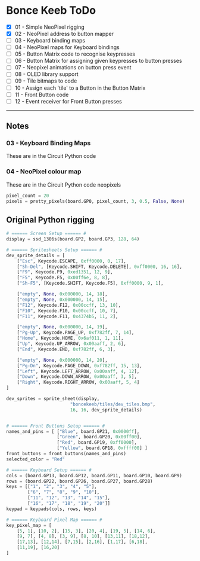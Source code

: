 # Bonce Keeb ToDo

- [X]  01 - Simple NeoPixel rigging
- [X]  02 - NeoPixel address to button mapper
- [ ]  03 - Keyboard binding maps
- [ ]  04 - NeoPixel maps for Keyboard bindings
- [ ]  05 - Button Matrix code to recognise keypresses
- [ ]  06 - Button Matrix for assigning given keypresses to button presses
- [ ]  07 - Neopixel animations on button press event
- [ ]  08 - OLED library support
- [ ]  09 - Tile bitmaps to code
- [ ]  10 - Assign each 'tile' to a Button in the Button Matrix
- [ ]  11 - Front Button code
- [ ]  12 - Event receiver for Front Button presses

-----

## Notes
### 03 - Keyboard Binding Maps
These are in the Circuit Python code

### 04 - NeoPixel colour map
These are in the Circuit Python code
neopixels

```python
pixel_count = 20
pixels = pretty_pixels(board.GP0, pixel_count, 3, 0.5, False, None)
```

## Original Python rigging


```python
# ====== Screen Setup ====== #
display = ssd_1306s(board.GP2, board.GP3, 128, 64)

# ====== Spritesheets Setup ====== #
dev_sprite_details = [
    ["Esc", Keycode.ESCAPE, 0xff0000, 0, 17],
    ["Sh-Del", [Keycode.SHIFT, Keycode.DELETE], 0xff0000, 16, 16],
    ["F9", Keycode.F9, 0xed1351, 12, 9],
    ["F5", Keycode.F5, 0x00ff6e, 8, 8],
    ["Sh-F5", [Keycode.SHIFT, Keycode.F5], 0xff0000, 9, 1],

    ["empty", None, 0x000000, 14, 18],
    ["empty", None, 0x000000, 14, 15],
    ["F12", Keycode.F12, 0x00ccff, 13, 10],
    ["F10", Keycode.F10, 0x00ccff, 10, 7],
    ["F11", Keycode.F11, 0x4374b5, 11, 2],

    ["empty", None, 0x000000, 14, 19],
    ["Pg-Up", Keycode.PAGE_UP, 0xf782ff, 7, 14],
    ["Home", Keycode.HOME, 0x6af011, 1, 11],
    ["Up", Keycode.UP_ARROW, 0x00aaff, 2, 6],
    ["End", Keycode.END, 0xf782ff, 6, 3],

    ["empty", None, 0x000000, 14, 20],
    ["Pg-Dn", Keycode.PAGE_DOWN, 0xf782ff, 15, 13],
    ["Left", Keycode.LEFT_ARROW, 0x00aaff, 4, 12],
    ["Down", Keycode.DOWN_ARROW, 0x00aaff, 3, 5],
    ["Right", Keycode.RIGHT_ARROW, 0x00aaff, 5, 4]
]

dev_sprites = sprite_sheet(display, 
                        "boncekeeb/tiles/dev_tiles.bmp", 
                        16, 16, dev_sprite_details)


# ====== Front Buttons Setup ====== #
names_and_pins = [ ["Blue", board.GP21, 0x0000ff],
                   ["Green", board.GP20, 0x00ff00],
                   ["Red", board.GP19, 0xff0000],
                   ["Yellow", board.GP18, 0xffff00] ]
front_buttons = front_buttons(names_and_pins)
selected_color = "Red"

# ====== Keyboard Setup ====== #
cols = (board.GP13, board.GP12, board.GP11, board.GP10, board.GP9)
rows = (board.GP22, board.GP26, board.GP27, board.GP28)
keys = [["1", "2", "3", "4", "5"],
        ["6", "7", "8", "9", "10"],
        ["11", "12", "13", "14", "15"],
        ["16", "17", "18", "19", "20"]]
keypad = keypads(cols, rows, keys)

# ====== Keyboard Pixel Map ====== #
key_pixel_map = [
    [5, 1], [10, 2], [15, 3], [20, 4], [19, 5], [14, 6],
    [9, 7], [4, 8], [3, 9], [8, 10], [13,11], [18,12],
    [17,13], [12,14], [7,15], [2,16], [1,17], [6,18],
    [11,19], [16,20]
]
```


